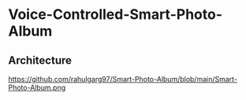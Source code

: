 # Voice-Controlled-Smart-Photo-Album

## Architecture ##

https://github.com/rahulgarg97/Smart-Photo-Album/blob/main/Smart-Photo-Album.png
